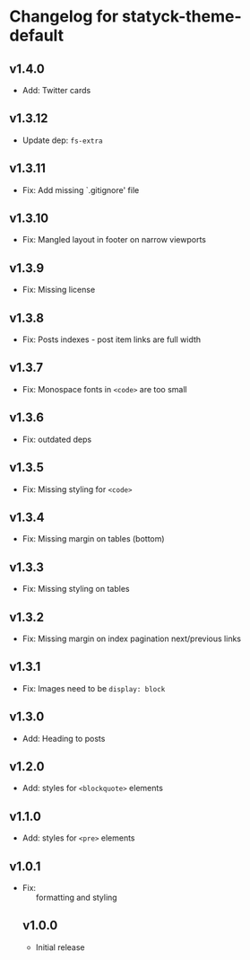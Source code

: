# Changelog for statyck-theme-default

## v1.4.0
* Add: Twitter cards

## v1.3.12
* Update dep: `fs-extra`

## v1.3.11
* Fix: Add missing `.gitignore' file

## v1.3.10
* Fix: Mangled layout in footer on narrow viewports

## v1.3.9
* Fix: Missing license

## v1.3.8
* Fix: Posts indexes - post item links are full width

## v1.3.7
* Fix: Monospace fonts in `<code>` are too small

## v1.3.6
* Fix: outdated deps

## v1.3.5
* Fix: Missing styling for `<code>`

## v1.3.4
* Fix: Missing margin on tables (bottom)

## v1.3.3
* Fix: Missing styling on tables

## v1.3.2
* Fix: Missing margin on index pagination next/previous links

## v1.3.1
* Fix: Images need to be `display: block`

## v1.3.0
* Add: Heading to posts

## v1.2.0
* Add: styles for `<blockquote>` elements

## v1.1.0
* Add: styles for `<pre>` elements

## v1.0.1
* Fix: <ul> formatting and <a> styling

## v1.0.0
* Initial release
